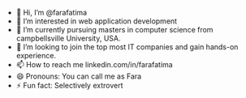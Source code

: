 - 👋 Hi, I’m @farafatima
- 👀 I’m interested in web application development 
- 🌱 I’m currently pursuing masters in computer science from campbellsville University, USA.
- 💞️ I’m looking to join the top most IT companies and gain hands-on experience.
- 📫 How to reach me linkedin.com/in/farafatima 
- 😄 Pronouns: You can call me as Fara 
- ⚡ Fun fact: Selectively extrovert 

<!---
farafatima44/farafatima44 is a ✨ special ✨ repository because its `README.md` (this file) appears on your GitHub profile.
You can click the Preview link to take a look at your changes.
--->
